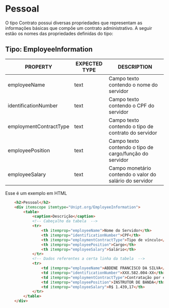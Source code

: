 # Pessoal

O tipo Contrato possui diversas propriedades que representam as informações básicas que compõe um contrato administrativo. A seguir estão os nomes das propriedades definidas do tipo:

## Tipo: EmployeeInformation
| PROPERTY | EXPECTED TYPE | DESCRIPTION |
| ------ | ------ | ------ |
| employeeName | text | Campo texto contendo o nome do servidor |
| identificationNumber | text |  Campo texto contendo o CPF do servidor |
| employmentContractType | text | Campo texto contendo o tipo de contrato do servidor |
| employeePosition | text | Campo texto contendo o tipo de cargo/função do servidor |
| employeeSalary | text | Campo monetário contendo o valor do salário do servidor |

Esse é um exemplo em HTML
```html
    <h2>Pessoal</h2>
    <div itemscope itemtype="Unipt.org/EmployeeInformation">
        <table>
            <caption>Descrição</caption>
            <!-- Cabeçalho da tabela  -->
            <tr>
                <th itemprop="employeeName">Nome do Servidor</th>
                <th itemprop="identificationNumber">CPF</th>
                <th itemprop="employmentContractType">Tipo de vínculo</th>
                <th itemprop="employeePosition">Cargo</th>
                <th itemprop="employeeSalary">Salário</th>
            </tr>
            <!-- Dados referentes a certa linha da tabela  -->
            <tr>
                <td itemprop="employeeName">ABDENE FRANCISCO DA SILVA</th>
                <td itemprop="identificationNumber">XXX.582.004-XX</th>
                <td itemprop="employmentContractType">Contratação por excepcional interesse público</th>
                <td itemprop="employeePosition">INSTRUTOR DE BANDA</th>
                <td itemprop="employeeSalary">R$ 1.439,17</th>
            </tr>
        </table>
    </div>
```
